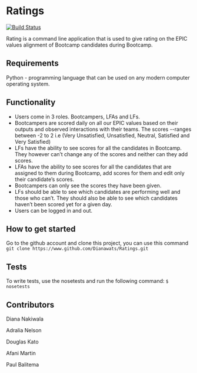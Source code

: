 # Ratings

[![Build Status](https://travis-ci.org/Dianawats/Ratings.svg?branch=develop)](https://travis-ci.org/Dianawats/Ratings)


Rating is a command line application that is used to give rating on the EPIC values alignment of Bootcamp candidates during Bootcamp.

## Requirements

Python - programming language that can be used on any modern computer operating system.

## Functionality

- Users come in 3 roles. Bootcampers, LFAs and LFs.
- Bootcampers are scored daily on all our EPIC values based on their outputs and observed interactions with their teams. The scores --ranges between -2 to 2 i.e (Very Unsatisfied, Unsatisfied, Neutral, Satisfied and Very Satisfied)
- LFs have the ability to see scores for all the candidates in Bootcamp. They however can’t change any of the scores and neither can they add scores.
- LFAs have the ability to see scores for all the candidates that are assigned to them during Bootcamp, add scores for them and edit only their candidate’s scores.
- Bootcampers can only see the scores they have been given.
- LFs should be able to see which candidates are performing well and those who can’t. They should also be able to see which candidates haven’t been scored yet for a given day.
- Users can be logged in and out.

## How to get started

Go to the github account and clone this project, you can use this command
```git clone https://www.github.com/Dianawats/Ratings.git```

## Tests

To write tests, use the nosetests and run the following command:
```$ nosetests```

## Contributors

Diana Nakiwala

Adralia Nelson

Douglas Kato

Afani Martin

Paul Balitema




